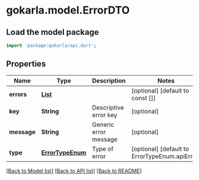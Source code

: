 # gokarla.model.ErrorDTO

## Load the model package
```dart
import 'package:gokarla/api.dart';
```

## Properties
Name | Type | Description | Notes
------------ | ------------- | ------------- | -------------
**errors** | [**List<ValidationErrorDTO>**](ValidationErrorDTO.md) |  | [optional] [default to const []]
**key** | **String** | Descriptive error key | [optional] 
**message** | **String** | Generic error message | [optional] 
**type** | [**ErrorTypeEnum**](ErrorTypeEnum.md) | Type of error | [optional] [default to ErrorTypeEnum.apiError]

[[Back to Model list]](../README.md#documentation-for-models) [[Back to API list]](../README.md#documentation-for-api-endpoints) [[Back to README]](../README.md)


